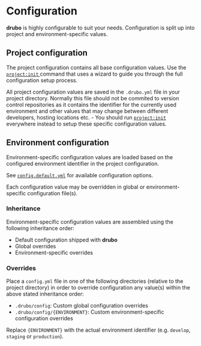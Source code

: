 # Configuration

**drubo** is highly configurable to suit your needs. Configuration is split up 
into project and environment-specific values.

## Project configuration

The project configuration contains all base configuration values. Use the
[ ```project:init``` ][command.project.init] command that uses a wizard to guide
you through the full configuration setup process.

All project configuration values are saved in the ```.drubo.yml``` file in your
project directory. Normally this file should not be commited to version control 
repositories as it contains the identifier for the currently used environment and
other values that may change between different developers, hosting locations 
etc. - You should run [ ```project:init``` ][command.project.init] everywhere
instead to setup these specific configuration values.

## Environment configuration

Environment-specific configuration values are loaded based on the configured
environment identifier in the project configuration.

See [```config.default.yml```][config] for available configuration options.

Each configuration value may be overridden in global or environment-specific 
configuration file(s).

### Inheritance

Environment-specific configuration values are assembled using the following 
inheritance order:

* Default configuration shipped with **drubo**
* Global overrides
* Environment-specific overrides

### Overrides

Place a ```config.yml``` file in one of the following directories (relative to 
the project directory) in order to override configuration any value(s) within 
the above stated inheritance order:

* ```.drubo/config```: Custom global configuration overrides
* ```.drubo/config/{ENVIRONMENT}```: Custom environment-specific configuration 
overrides 

Replace ```{ENVIRONMENT}``` with the actual environment identifier (e.g. 
```develop```, ```staging``` or ```production```).

[command.project.init]: commands.md#projectinit
[config]: ../config.default.yml
